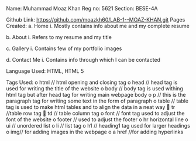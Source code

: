 
Name: Muhammad Moaz Khan
Reg no: 5621
Section: BESE-4A

Github Link: https://github.com/moazkh60/LAB-1--MOAZ-KHAN.git
Pages Created:
a.	Home
i.	Mostly contains info about me and my complete resume
 
b.	About
i.	Refers to my resume and my title
 
c.	Gallery
i.	Contains few of my portfolio images
 
d.	Contact Me
i.	Contains info through which I can be contacted
 

Language Used:
	HTML, HTML 5

Tags Used:
o	html  // html opening and closing tag
o	head  // head tag is used for writing the title of the website
o	body  // body tag is used withing html tag but after head tag for writing main webpage body
o	p     // this is the paragraph tag for writing some text in the form of paragraph
o	table // table tag is used to make html tables and to align the data in a neat way
		tr //table row tag
		td // table column tag
o	font // font tag used to adjust the font of the website
o	footer // used to adjust the footer
o	hr horizontal line
o	ui // unordered list
o	li // list tag
o	h1 // heading1  tag used for larger headings
o	img// for adding images in the webpage
o	a href //for adding hyperlinks
	
